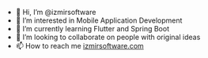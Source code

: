 - 👋 Hi, I’m @izmirsoftware
- 👀 I’m interested in Mobile Application Development
- 🌱 I’m currently learning Flutter and Spring Boot
- 💞️ I’m looking to collaborate on people with original ideas
- 📫 How to reach me [izmirsoftware.com](http://izmirsoftware.com)

